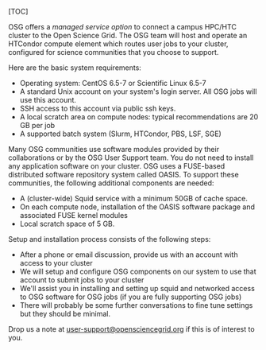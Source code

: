 [title]: - "OSG Managed Services"

[TOC] 

OSG offers a *managed service option* to connect a campus HPC/HTC cluster to the Open Science Grid. The OSG team will host and operate an HTCondor compute element which routes user jobs to your cluster, configured for science communities that you choose to support.   

Here are the basic system requirements:

* Operating system: CentOS 6.5-7 or Scientific Linux 6.5-7 
* A standard Unix account on your system's login server. All OSG jobs will use this account.
* SSH access to this account via public ssh keys.
* A local scratch area on compute nodes: typical recommendations are 20 GB per job
* A supported batch system (Slurm, HTCondor, PBS, LSF, SGE)

Many OSG communities use software modules provided by their collaborations or by the OSG User Support team. You do not need to install any application software on your cluster. OSG uses a FUSE-based distributed software repository system called OASIS. To support these communities, the following additional components are needed: 
       
* A (cluster-wide) Squid service with a minimum 50GB of cache space.
* On each compute node, installation of the OASIS software package and associated FUSE kernel modules
* Local scratch space of 5 GB.

Setup and installation process consists of the following steps:
  
* After a phone or email discussion, provide us with an account with access to your cluster 
* We will setup and configure OSG components on our system to use that account to submit jobs to your cluster
* We'll assist you in installing and setting up squid and networked access to OSG software for OSG jobs  (if you are fully supporting OSG jobs)
* There will probably be some further conversations to fine tune settings but they should be minimal.


Drop us a note at [user-support@opensciencegrid.org](mailto:user-support@opensciencegrid.org) if this is of interest to you.

[atlas]: http://connect.usatlas.org

